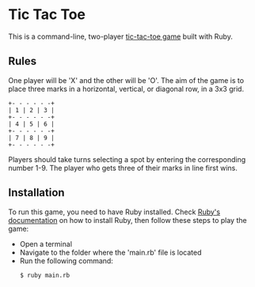 # Tic Tac Toe
This is a command-line, two-player [tic-tac-toe game](https://en.wikipedia.org/wiki/Tic-tac-toe) built with Ruby.

## Rules
One player will be 'X' and the other will be 'O'. The aim of the game is to place three marks in a horizontal, vertical, or diagonal row, in a 3x3 grid.

```
+- - - - - -+
| 1 | 2 | 3 |
+- - - - - -+
| 4 | 5 | 6 |
+- - - - - -+
| 7 | 8 | 9 |
+- - - - - -+
```

Players should take turns selecting a spot by entering the corresponding number 1-9. The player who gets three of their marks in line first wins.

## Installation
To run this game, you need to have Ruby installed. Check [Ruby's documentation](https://www.ruby-lang.org/en/documentation/installation/) on how to install Ruby, then follow these steps to play the game:

* Open a terminal
* Navigate to the folder where the 'main.rb' file is located
* Run the following command:
  ```
  $ ruby main.rb
  ```